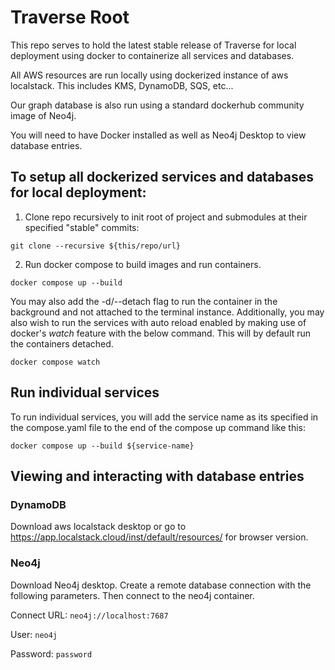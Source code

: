 # Traverse Root

This repo serves to hold the latest stable release of Traverse for local deployment using docker to containerize all services and databases.

All AWS resources are run locally using dockerized instance of aws localstack. This includes KMS, DynamoDB, SQS, etc...

Our graph database is also run using a standard dockerhub community image of Neo4j.

You will need to have Docker installed as well as Neo4j Desktop to view database entries.


## To setup all dockerized services and databases for local deployment:

1. Clone repo recursively to init root of project and submodules at their specified "stable" commits:

`git clone --recursive ${this/repo/url}`

2. Run docker compose to build images and run containers.

`docker compose up --build`

You may also add the -d/--detach flag to run the container in the background and not attached to the terminal instance.
Additionally, you may also wish to run the services with auto reload enabled by making use of docker's _watch_ feature with the below command. This will by default run the containers detached.
          
`docker compose watch`


## Run individual services

To run individual services, you will add the service name as its specified in the compose.yaml file to the end of the compose up command like this:

`docker compose up --build ${service-name}`


## Viewing and interacting with database entries

### DynamoDB

  Download aws localstack desktop or go to https://app.localstack.cloud/inst/default/resources/ for browser version.

### Neo4j

  Download Neo4j desktop. Create a remote database connection with the following parameters. Then connect to the neo4j container.

  Connect URL: `neo4j://localhost:7687`
  
  User: `neo4j`

  Password: `password`





